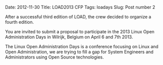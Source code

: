 Date: 2012-11-30
Title: LOAD2013 CFP 
Tags: loadays
Slug: Post number 2

After a successful third edition of LOAD, the crew decided to organize a fourth edition.

You are invited to submit a proposal to participate in the 2013 Linux Open Administration Days in Wilrijk, Belgium on April 6 and 7th  2013.

The Linux Open Administration Days is a conference focusing on Linux and Open Administration, we are trying to fill a gap for System Engineers and Administrators using Open Source technologies.

